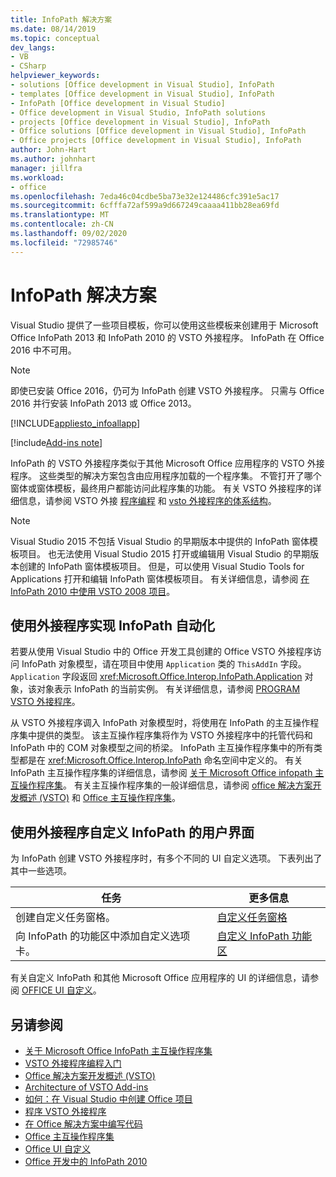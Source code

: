 ```yaml
---
title: InfoPath 解决方案
ms.date: 08/14/2019
ms.topic: conceptual
dev_langs:
- VB
- CSharp
helpviewer_keywords:
- solutions [Office development in Visual Studio], InfoPath
- templates [Office development in Visual Studio], InfoPath
- InfoPath [Office development in Visual Studio]
- Office development in Visual Studio, InfoPath solutions
- projects [Office development in Visual Studio], InfoPath
- Office solutions [Office development in Visual Studio], InfoPath
- Office projects [Office development in Visual Studio], InfoPath
author: John-Hart
ms.author: johnhart
manager: jillfra
ms.workload:
- office
ms.openlocfilehash: 7eda46c04cdbe5ba73e32e124486cfc391e5ac17
ms.sourcegitcommit: 6cfffa72af599a9d667249caaaa411bb28ea69fd
ms.translationtype: MT
ms.contentlocale: zh-CN
ms.lasthandoff: 09/02/2020
ms.locfileid: "72985746"
---
```

# <a name="infopath-solutions"></a>InfoPath 解决方案
  Visual Studio 提供了一些项目模板，你可以使用这些模板来创建用于 Microsoft Office InfoPath 2013 和 InfoPath 2010 的 VSTO 外接程序。 InfoPath 在 Office 2016 中不可用。

> [!NOTE]
> 即使已安装 Office 2016，仍可为 InfoPath 创建 VSTO 外接程序。 只需与 Office 2016 并行安装 InfoPath 2013 或 Office 2013。

 [!INCLUDE[appliesto_infoallapp](../vsto/includes/appliesto-infoallapp-md.md)]

[!include[Add-ins note](includes/addinsnote.md)]

 InfoPath 的 VSTO 外接程序类似于其他 Microsoft Office 应用程序的 VSTO 外接程序。 这些类型的解决方案包含由应用程序加载的一个程序集。 不管打开了哪个窗体或窗体模板，最终用户都能访问此程序集的功能。 有关 VSTO 外接程序的详细信息，请参阅 VSTO 外接 [程序编程](../vsto/getting-started-programming-vsto-add-ins.md) 和 [vsto 外接程序的体系结构](../vsto/architecture-of-vsto-add-ins.md)。

> [!NOTE]
> Visual Studio 2015 不包括 Visual Studio 的早期版本中提供的 InfoPath 窗体模板项目。 也无法使用 Visual Studio 2015 打开或编辑用 Visual Studio 的早期版本创建的 InfoPath 窗体模板项目。 但是，可以使用 Visual Studio Tools for Applications 打开和编辑 InfoPath 窗体模板项目。 有关详细信息，请参阅 [在 InfoPath 2010 中使用 VSTO 2008 项目](https://blogs.msdn.microsoft.com/infopath/2011/04/14/working-with-vsto-2008-projects-in-infopath-2010/)。

## <a name="automate-infopath-by-using-an-add-in"></a>使用外接程序实现 InfoPath 自动化
 若要从使用 Visual Studio 中的 Office 开发工具创建的 Office VSTO 外接程序访问 InfoPath 对象模型，请在项目中使用 `Application` 类的 `ThisAddIn` 字段。 `Application` 字段返回 <xref:Microsoft.Office.Interop.InfoPath.Application> 对象，该对象表示 InfoPath 的当前实例。 有关详细信息，请参阅 [PROGRAM VSTO 外接程序](../vsto/programming-vsto-add-ins.md)。

 从 VSTO 外接程序调入 InfoPath 对象模型时，将使用在 InfoPath 的主互操作程序集中提供的类型。 该主互操作程序集将作为 VSTO 外接程序中的托管代码和 InfoPath 中的 COM 对象模型之间的桥梁。 InfoPath 主互操作程序集中的所有类型都是在 <xref:Microsoft.Office.Interop.InfoPath> 命名空间中定义的。 有关 InfoPath 主互操作程序集的详细信息，请参阅 [关于 Microsoft Office infopath 主互操作程序集](https://msdn.microsoft.com/1b3ae03c-6951-49e4-a489-4712d3f7ba72)。 有关主互操作程序集的一般详细信息，请参阅 [office 解决方案开发概述 &#40;VSTO&#41;](../vsto/office-solutions-development-overview-vsto.md) 和 [Office 主互操作程序集](../vsto/office-primary-interop-assemblies.md)。

## <a name="customize-the-user-interface-of-infopath-by-using-an-add-in"></a>使用外接程序自定义 InfoPath 的用户界面
 为 InfoPath 创建 VSTO 外接程序时，有多个不同的 UI 自定义选项。 下表列出了其中一些选项。

|任务|更多信息|
|----------|--------------------------|
|创建自定义任务窗格。|[自定义任务窗格](../vsto/custom-task-panes.md)|
|向 InfoPath 的功能区中添加自定义选项卡。|[自定义 InfoPath 功能区](../vsto/customizing-a-ribbon-for-infopath.md)|

 有关自定义 InfoPath 和其他 Microsoft Office 应用程序的 UI 的详细信息，请参阅 [OFFICE UI 自定义](../vsto/office-ui-customization.md)。

## <a name="see-also"></a>另请参阅
- [关于 Microsoft Office InfoPath 主互操作程序集](https://msdn.microsoft.com/1b3ae03c-6951-49e4-a489-4712d3f7ba72)
- [VSTO 外接程序编程入门](../vsto/getting-started-programming-vsto-add-ins.md)
- [Office 解决方案开发概述 &#40;VSTO&#41;](../vsto/office-solutions-development-overview-vsto.md)
- [Architecture of VSTO Add-ins](../vsto/architecture-of-vsto-add-ins.md)
- [如何：在 Visual Studio 中创建 Office 项目](../vsto/how-to-create-office-projects-in-visual-studio.md)
- [程序 VSTO 外接程序](../vsto/programming-vsto-add-ins.md)
- [在 Office 解决方案中编写代码](../vsto/writing-code-in-office-solutions.md)
- [Office 主互操作程序集](../vsto/office-primary-interop-assemblies.md)
- [Office UI 自定义](../vsto/office-ui-customization.md)
- [Office 开发中的 InfoPath 2010](/previous-versions/office/developer/office-2010/ff604966(v=office.14))
